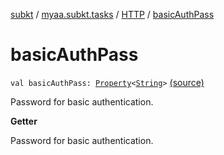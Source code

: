 [subkt](../../index.md) / [myaa.subkt.tasks](../index.md) / [HTTP](index.md) / [basicAuthPass](./basic-auth-pass.md)

# basicAuthPass

`val basicAuthPass: `[`Property`](https://docs.gradle.org/current/javadoc/org/gradle/api/provider/Property.html)`<`[`String`](https://kotlinlang.org/api/latest/jvm/stdlib/kotlin/-string/index.html)`>` [(source)](https://github.com/Myaamori/SubKt/blob/master/src/main/kotlin/myaa/subkt/tasks/tasks.kt#L1405)

Password for basic authentication.

**Getter**

Password for basic authentication.

